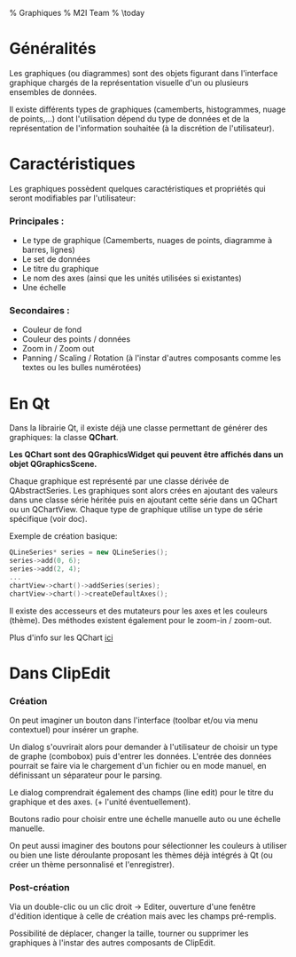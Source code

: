 % Graphiques 
% M2I Team
% \today

# Généralités

Les graphiques (ou diagrammes) sont des objets figurant dans l'interface graphique chargés de la représentation visuelle d'un ou plusieurs ensembles de données.

Il existe différents types de graphiques (camemberts, histogrammes, nuage de points,...) dont l'utilisation dépend du type de données et de la représentation de l'information souhaitée (à la discrétion de l'utilisateur).

# Caractéristiques

Les graphiques possèdent quelques caractéristiques et propriétés qui seront modifiables par l'utilisateur:
	
### Principales :

- Le type de graphique (Camemberts, nuages de points, diagramme à barres, lignes)
- Le set de données
- Le titre du graphique
- Le nom des axes (ainsi que les unités utilisées si existantes)
- Une échelle

### Secondaires :

- Couleur de fond
- Couleur des points / données
- Zoom in / Zoom out
- Panning / Scaling / Rotation (à l'instar d'autres composants comme les textes ou les bulles numérotées)

# En Qt

Dans la librairie Qt, il existe déjà une classe permettant de générer des graphiques: la classe **QChart**.

**Les QChart sont des QGraphicsWidget qui peuvent être affichés dans un objet QGraphicsScene.**

Chaque graphique est représenté par une classe dérivée de QAbstractSeries. Les graphiques sont alors crées en ajoutant des valeurs dans une classe série héritée puis en ajoutant cette série dans un QChart ou un QChartView. Chaque type de graphique utilise un type de série spécifique (voir doc).

Exemple de création basique:

```cpp
QLineSeries* series = new QLineSeries();
series->add(0, 6);
series->add(2, 4);
...
chartView->chart()->addSeries(series);
chartView->chart()->createDefaultAxes();
```
Il existe des accesseurs et des mutateurs pour les axes et les couleurs (thème). Des méthodes existent également pour le zoom-in / zoom-out.

Plus d'info sur les QChart [ici](https://doc.qt.io/qt-5.10/qtcharts-overview.html)

# Dans ClipEdit

### Création

On peut imaginer un bouton dans l'interface (toolbar et/ou via menu contextuel) pour insérer un graphe.

Un dialog s'ouvrirait alors pour demander à l'utilisateur de choisir un type de graphe (combobox) puis d'entrer les données. L'entrée des données pourrait se faire via le chargement d'un fichier ou en mode manuel, en définissant un séparateur pour le parsing.

Le dialog comprendrait également des champs (line edit) pour le titre du graphique et des axes. (+ l'unité éventuellement).

Boutons radio pour choisir entre une échelle manuelle auto ou une échelle manuelle.

On peut aussi imaginer des boutons pour sélectionner les couleurs à utiliser ou bien une liste déroulante proposant les thèmes déjà intégrés à Qt (ou créer un thème personnalisé et l'enregistrer).

### Post-création

Via un double-clic ou un clic droit -> Editer, ouverture d'une fenêtre d'édition identique à celle de création mais avec les champs pré-remplis.

Possibilité de déplacer, changer la taille, tourner ou supprimer les graphiques à l'instar des autres composants de ClipEdit.

